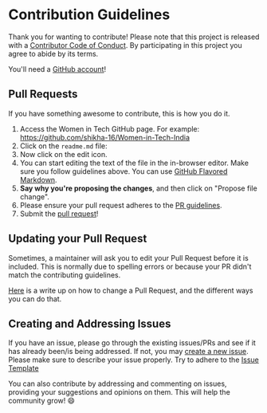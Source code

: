 # Contribution Guidelines
Thank you for wanting to contribute!
Please note that this project is released with a [Contributor Code of Conduct](Code-of-Conduct.md). By participating in this project you agree to abide by its terms.

You'll need a [GitHub account](https://github.com/join)!

## Pull Requests
If you have something awesome to contribute, this is how you do it.

1. Access the Women in Tech GitHub page. For example: https://github.com/shikha-16/Women-in-Tech-India
2. Click on the `readme.md` file: 
3. Now click on the edit icon. 
4. You can start editing the text of the file in the in-browser editor. Make sure you follow guidelines above. You can use [GitHub Flavored Markdown](https://help.github.com/articles/github-flavored-markdown/).
5. **Say why you're proposing the changes**, and then click on "Propose file change". 
6. Please ensure your pull request adheres to the [PR guidelines](pull_request_template.md).
7. Submit the [pull request](https://help.github.com/articles/using-pull-requests/)!

## Updating your Pull Request

Sometimes, a maintainer will ask you to edit your Pull Request before it is included. This is normally due to spelling errors or because your PR didn't match the contributing guidelines.

[Here](https://github.com/RichardLitt/knowledge/blob/master/github/amending-a-commit-guide.md) is a write up on how to change a Pull Request, and the different ways you can do that.


## Creating and Addressing Issues
If you have an issue, please go through the existing issues/PRs and see if it has already been/is being addressed. If not, you may [create a new issue](https://docs.github.com/en/github/managing-your-work-on-github/creating-an-issue). Please make sure to describe your issue properly. Try to adhere to the [Issue Template](https://github.com/shikha-16/Women-in-Technology/tree/master/.github/ISSUE_TEMPLATE)

You can also contribute by addressing and commenting on issues, providing your suggestions and opinions on them. This will help the community grow! :smile:

